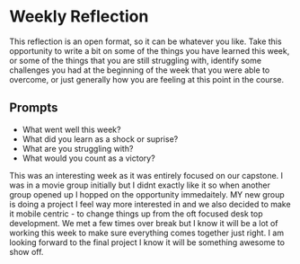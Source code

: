 # Weekly Reflection
This reflection is an open format, so it can be whatever you like. Take this opportunity to write a bit on some of the things you have learned this week, or some of the things that you are still struggling with, identify some challenges you had at the beginning of the week that you were able to overcome, or just generally how you are feeling at this point in the course.

## Prompts
- What went well this week?
- What did you learn as a shock or suprise?
- What are you struggling with?
- What would you count as a victory?


This was an interesting week as it was entirely focused on our capstone. I was in a movie group initially but I didnt exactly like it so when another group opened up I hopped on the opportunity immedaitely. MY new group is doing a project I feel way more interested in and we also decided to make it mobile centric - to change things up from the oft focused desk top development. We met a few times over break but I know it will be a lot of working this week to make sure everything comes together just right. I am looking forward to the final project I know it will be something awesome to show off.